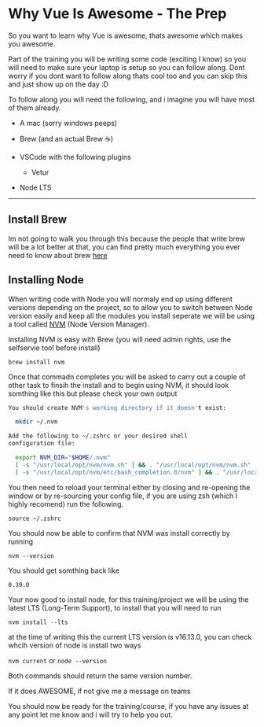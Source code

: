 # Why Vue Is Awesome - The Prep

So you want to learn why Vue is awesome, thats awesome which makes you awesome.

Part of the training you will be writing some code (exciting I know) so you will need to make sure your laptop is setup so you can follow along. Dont worry if you dont want to follow along thats cool too and you can skip this and just show up on the day :D

To follow along you will need the following, and i imagine you will have most of them already.

* A mac (sorry windows peeps)

* Brew (and an actual Brew :coffee:)

* VSCode with the following plugins
  * Vetur

* Node LTS

---

## Install Brew

Im not going to walk you through this because the people that write brew will be a lot better at that, you can find pretty much everything you ever need to know about brew [here](https://brew.sh/ )

## Installing Node

When writing code with Node you will normaly end up using different versions depending on the project, so to allow you to switch between Node version easily and keep all the modules you install seperate we will be using a tool called [NVM](https://github.com/nvm-sh/nvm) (Node Version Manager).

Installing NVM is easy with Brew (you will need admin rights, use the selfservie tool before install)

``brew install nvm``

Once that commadn completes you will be asked to carry out a couple of other task to finsih the install and to begin using NVM, it should look somthing like this but please check your own output

```bash
You should create NVM's working directory if it doesn't exist:

  mkdir ~/.nvm

Add the following to ~/.zshrc or your desired shell
configuration file:

  export NVM_DIR="$HOME/.nvm"
  [ -s "/usr/local/opt/nvm/nvm.sh" ] && . "/usr/local/opt/nvm/nvm.sh"  # This loads nvm
  [ -s "/usr/local/opt/nvm/etc/bash_completion.d/nvm" ] && . "/usr/local/opt/nvm/etc/bash_completion.d/nvm"  # This loads nvm bash_completion
```

You then need to reload your terminal either by closing and re-opening the window or by re-sourcing your config file, if you are using zsh (which I highly recomend) run the following.

``source ~/.zshrc``

You should now be able to confirm that NVM was install correctly by running

``nvm --version``

You should get somthing back like

``0.39.0``

Your now good to install node, for this training/project we will be using the latest LTS (Long-Term Support), to install that you will need to run 

``nvm install --lts``

at the time of writing this the current LTS version is v16.13.0, you can check whcih version of node is install two ways

``nvm current``
or
``node --version``

Both commands should return the same version number.

If it does AWESOME, if not give me a message on teams

You should now be ready for the training/course, if you have any issues at any point let me know and i will try to help you out.
